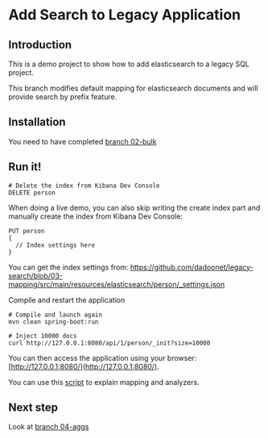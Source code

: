 Add Search to Legacy Application
================================

Introduction
------------

This is a demo project to show how to add elasticsearch to a legacy SQL project.

This branch modifies default mapping for elasticsearch documents
and will provide search by prefix feature.

Installation
------------

You need to have completed [branch 02-bulk](https://github.com/dadoonet/legacy-search/tree/02-bulk)

Run it!
-------

```
# Delete the index from Kibana Dev Console
DELETE person
```

When doing a live demo, you can also skip writing the create index part and manually create the index from Kibana Dev Console:

```
PUT person
{
  // Index settings here
}
```

You can get the index settings from: https://github.com/dadoonet/legacy-search/blob/03-mapping/src/main/resources/elasticsearch/person/_settings.json

Compile and restart the application

```
# Compile and launch again
mvn clean spring-boot:run

# Inject 10000 docs
curl http://127.0.0.1:8080/api/1/person/_init?size=10000
```

You can then access the application using your browser: [http://127.0.0.1:8080/](http://127.0.0.1:8080/).

You can use this [script](https://gist.github.com/dadoonet/d6757d15fa0726a83bb619ecd81153f7) to explain mapping and analyzers.

Next step
---------

Look at [branch 04-aggs](https://github.com/dadoonet/legacy-search/tree/04-aggs)
